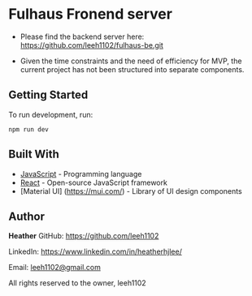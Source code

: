 # Fulhaus Fronend server

- Please find the backend server here: https://github.com/leeh1102/fulhaus-be.git

- Given the time constraints and the need of efficiency for MVP, the current project has not been structured into separate components.

## Getting Started

To run development, run:

```
npm run dev
```

## Built With

- [JavaScript](https://developer.mozilla.org/en-US/docs/Web/JavaScript) - Programming language
- [React](https://reactjs.org/) - Open-source JavaScript framework
- [Material UI] (https://mui.com/) - Library of UI design components

## Author

**Heather**
GitHub: https://github.com/leeh1102

LinkedIn: https://www.linkedin.com/in/heatherhjlee/

Email: leeh1102@gmail.com

All rights reserved to the owner, leeh1102
